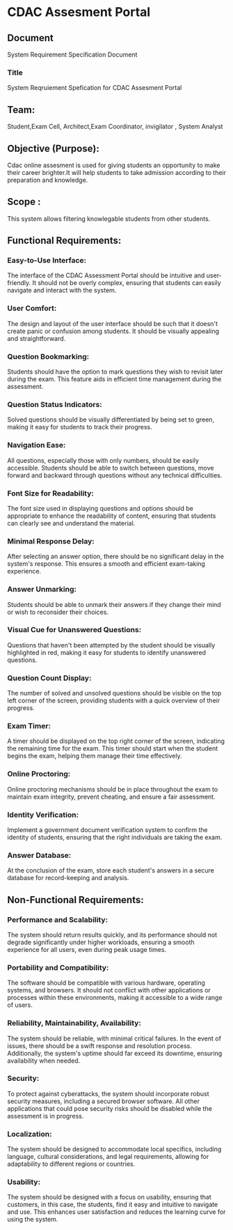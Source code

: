 # CDAC Assesment Portal

## Document
System Requirement Specification Document

### Title
System Reqruiement Spefication for CDAC Assesment Portal

## Team:
Student,Exam Cell, Architect,Exam Coordinator, invigilator , System Analyst

## Objective (Purpose):
Cdac online assesment is used for giving students an opportunity to make their career brighter.It will help students to take admission according to their preparation and knowledge.

## Scope : 
This system allows filtering knowlegable students from other students.

## Functional Requirements:

### Easy-to-Use Interface: 
The interface of the CDAC Assessment Portal should be intuitive and user-friendly. It should not be overly complex, ensuring that students can easily navigate and interact with the system.

### User Comfort:
The design and layout of the user interface should be such that it doesn't create panic or confusion among students. It should be visually appealing and straightforward.

### Question Bookmarking: 
Students should have the option to mark questions they wish to revisit later during the exam. This feature aids in efficient time management during the assessment.

### Question Status Indicators: 
Solved questions should be visually differentiated by being set to green, making it easy for students to track their progress.

### Navigation Ease:
All questions, especially those with only numbers, should be easily accessible. Students should be able to switch between questions, move forward and backward through questions without any technical difficulties.

### Font Size for Readability:
The font size used in displaying questions and options should be appropriate to enhance the readability of content, ensuring that students can clearly see and understand the material.

### Minimal Response Delay:
After selecting an answer option, there should be no significant delay in the system's response. This ensures a smooth and efficient exam-taking experience.

### Answer Unmarking:
Students should be able to unmark their answers if they change their mind or wish to reconsider their choices.

### Visual Cue for Unanswered Questions:
Questions that haven't been attempted by the student should be visually highlighted in red, making it easy for students to identify unanswered questions.

### Question Count Display:
The number of solved and unsolved questions should be visible on the top left corner of the screen, providing students with a quick overview of their progress.

### Exam Timer:
A timer should be displayed on the top right corner of the screen, indicating the remaining time for the exam. This timer should start when the student begins the exam, helping them manage their time effectively.

### Online Proctoring: 
Online proctoring mechanisms should be in place throughout the exam to maintain exam integrity, prevent cheating, and ensure a fair assessment.

### Identity Verification:
Implement a government document verification system to confirm the identity of students, ensuring that the right individuals are taking the exam.

### Answer Database:
At the conclusion of the exam, store each student's answers in a secure database for record-keeping and analysis.

## Non-Functional Requirements:

### Performance and Scalability:
The system should return results quickly, and its performance should not degrade significantly under higher workloads, ensuring a smooth experience for all users, even during peak usage times.

### Portability and Compatibility: 
The software should be compatible with various hardware, operating systems, and browsers. It should not conflict with other applications or processes within these environments, making it accessible to a wide range of users.

### Reliability, Maintainability, Availability: 
The system should be reliable, with minimal critical failures. In the event of issues, there should be a swift response and resolution process. Additionally, the system's uptime should far exceed its downtime, ensuring availability when needed.

### Security:
To protect against cyberattacks, the system should incorporate robust security measures, including a secured browser software. All other applications that could pose security risks should be disabled while the assessment is in progress.

### Localization:
The system should be designed to accommodate local specifics, including language, cultural considerations, and legal requirements, allowing for adaptability to different regions or countries.

### Usability:
The system should be designed with a focus on usability, ensuring that customers, in this case, the students, find it easy and intuitive to navigate and use. This enhances user satisfaction and reduces the learning curve for using the system.
